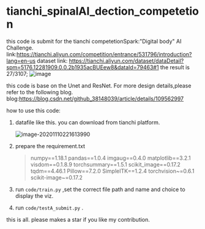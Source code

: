 # tianchi_spinalAI_dection_competetion

this code is submit for the tianchi competetionSpark:"Digital body" AI Challenge.
link:https://tianchi.aliyun.com/competition/entrance/531796/introduction?lang=en-us 
dataset link: https://tianchi.aliyun.com/dataset/dataDetail?spm=5176.12281909.0.0.2b1935acBUEew8&dataId=79463#1 the result is 27/3107;
![image](https://user-images.githubusercontent.com/10162407/162633895-a784ac7d-f9ae-418c-83ca-6271ce825db5.png)


this code is base on the Unet and ResNet. For more design details,please refer to the following blog.
blog:https://blog.csdn.net/github_38148039/article/details/109562997

how to use this code:

1. datafile like this. you can download from tianchi platform.

   ![image-20201110221613990](/home/klfy/.config/Typora/typora-user-images/image-20201110221613990.png)

2. prepare the requirement.txt

   >numpy==1.18.1
   >pandas==1.0.4
   >imgaug==0.4.0
   >matplotlib==3.2.1
   >visdom==0.1.8.9
   >torchsummary==1.5.1
   >scikit_image==0.17.2
   >tqdm==4.46.1
   >Pillow==7.2.0
   >SimpleITK==1.2.4
   >torchvision~=0.6.1
   >scikit-image~=0.17.2

3. run `code/train.py` ,set the correct file path and name and choice to display the viz.
4. run `code/testA_submit.py` .

this is all.  please makes a star if  you like my contribution.
